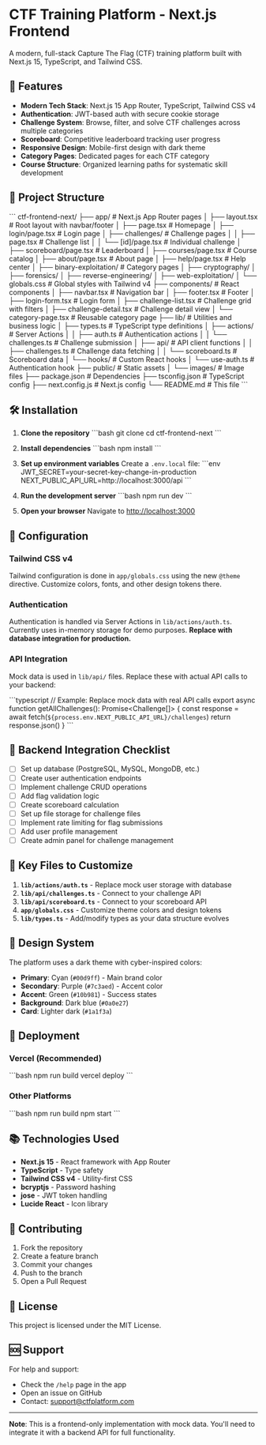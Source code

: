 # CTF Training Platform - Next.js Frontend

A modern, full-stack Capture The Flag (CTF) training platform built with Next.js 15, TypeScript, and Tailwind CSS.

## 🚀 Features

- **Modern Tech Stack**: Next.js 15 App Router, TypeScript, Tailwind CSS v4
- **Authentication**: JWT-based auth with secure cookie storage
- **Challenge System**: Browse, filter, and solve CTF challenges across multiple categories
- **Scoreboard**: Competitive leaderboard tracking user progress
- **Responsive Design**: Mobile-first design with dark theme
- **Category Pages**: Dedicated pages for each CTF category
- **Course Structure**: Organized learning paths for systematic skill development

## 📁 Project Structure

\`\`\`
ctf-frontend-next/
├── app/                          # Next.js App Router pages
│   ├── layout.tsx               # Root layout with navbar/footer
│   ├── page.tsx                 # Homepage
│   ├── login/page.tsx           # Login page
│   ├── challenges/              # Challenge pages
│   │   ├── page.tsx            # Challenge list
│   │   └── [id]/page.tsx       # Individual challenge
│   ├── scoreboard/page.tsx      # Leaderboard
│   ├── courses/page.tsx         # Course catalog
│   ├── about/page.tsx           # About page
│   ├── help/page.tsx            # Help center
│   ├── binary-exploitation/     # Category pages
│   ├── cryptography/
│   ├── forensics/
│   ├── reverse-engineering/
│   ├── web-exploitation/
│   └── globals.css              # Global styles with Tailwind v4
├── components/                   # React components
│   ├── navbar.tsx               # Navigation bar
│   ├── footer.tsx               # Footer
│   ├── login-form.tsx           # Login form
│   ├── challenge-list.tsx       # Challenge grid with filters
│   ├── challenge-detail.tsx     # Challenge detail view
│   └── category-page.tsx        # Reusable category page
├── lib/                         # Utilities and business logic
│   ├── types.ts                 # TypeScript type definitions
│   ├── actions/                 # Server Actions
│   │   ├── auth.ts             # Authentication actions
│   │   └── challenges.ts       # Challenge submission
│   ├── api/                     # API client functions
│   │   ├── challenges.ts       # Challenge data fetching
│   │   └── scoreboard.ts       # Scoreboard data
│   └── hooks/                   # Custom React hooks
│       └── use-auth.ts         # Authentication hook
├── public/                      # Static assets
│   └── images/                 # Image files
├── package.json                 # Dependencies
├── tsconfig.json               # TypeScript config
├── next.config.js              # Next.js config
└── README.md                   # This file
\`\`\`

## 🛠️ Installation

1. **Clone the repository**
   \`\`\`bash
   git clone <repository-url>
   cd ctf-frontend-next
   \`\`\`

2. **Install dependencies**
   \`\`\`bash
   npm install
   \`\`\`

3. **Set up environment variables**
   Create a `.env.local` file:
   \`\`\`env
   JWT_SECRET=your-secret-key-change-in-production
   NEXT_PUBLIC_API_URL=http://localhost:3000/api
   \`\`\`

4. **Run the development server**
   \`\`\`bash
   npm run dev
   \`\`\`

5. **Open your browser**
   Navigate to [http://localhost:3000](http://localhost:3000)

## 🔧 Configuration

### Tailwind CSS v4
Tailwind configuration is done in `app/globals.css` using the new `@theme` directive. Customize colors, fonts, and other design tokens there.

### Authentication
Authentication is handled via Server Actions in `lib/actions/auth.ts`. Currently uses in-memory storage for demo purposes. **Replace with database integration for production.**

### API Integration
Mock data is used in `lib/api/` files. Replace these with actual API calls to your backend:

\`\`\`typescript
// Example: Replace mock data with real API calls
export async function getAllChallenges(): Promise<Challenge[]> {
  const response = await fetch(`${process.env.NEXT_PUBLIC_API_URL}/challenges`)
  return response.json()
}
\`\`\`

## 🔐 Backend Integration Checklist

- [ ] Set up database (PostgreSQL, MySQL, MongoDB, etc.)
- [ ] Create user authentication endpoints
- [ ] Implement challenge CRUD operations
- [ ] Add flag validation logic
- [ ] Create scoreboard calculation
- [ ] Set up file storage for challenge files
- [ ] Implement rate limiting for flag submissions
- [ ] Add user profile management
- [ ] Create admin panel for challenge management

## 📝 Key Files to Customize

1. **`lib/actions/auth.ts`** - Replace mock user storage with database
2. **`lib/api/challenges.ts`** - Connect to your challenge API
3. **`lib/api/scoreboard.ts`** - Connect to your scoreboard API
4. **`app/globals.css`** - Customize theme colors and design tokens
5. **`lib/types.ts`** - Add/modify types as your data structure evolves

## 🎨 Design System

The platform uses a dark theme with cyber-inspired colors:
- **Primary**: Cyan (`#00d9ff`) - Main brand color
- **Secondary**: Purple (`#7c3aed`) - Accent color
- **Accent**: Green (`#10b981`) - Success states
- **Background**: Dark blue (`#0a0e27`)
- **Card**: Lighter dark (`#1a1f3a`)

## 🚀 Deployment

### Vercel (Recommended)
\`\`\`bash
npm run build
vercel deploy
\`\`\`

### Other Platforms
\`\`\`bash
npm run build
npm start
\`\`\`

## 📚 Technologies Used

- **Next.js 15** - React framework with App Router
- **TypeScript** - Type safety
- **Tailwind CSS v4** - Utility-first CSS
- **bcryptjs** - Password hashing
- **jose** - JWT token handling
- **Lucide React** - Icon library

## 🤝 Contributing

1. Fork the repository
2. Create a feature branch
3. Commit your changes
4. Push to the branch
5. Open a Pull Request

## 📄 License

This project is licensed under the MIT License.

## 🆘 Support

For help and support:
- Check the `/help` page in the app
- Open an issue on GitHub
- Contact: support@ctfplatform.com

---

**Note**: This is a frontend-only implementation with mock data. You'll need to integrate it with a backend API for full functionality.

